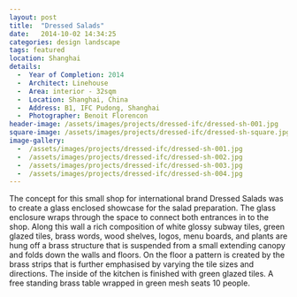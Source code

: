 ```yaml
---
layout: post
title:  "Dressed Salads"
date:   2014-10-02 14:34:25
categories: design landscape
tags: featured
location: Shanghai
details:
  -  Year of Completion: 2014
  -  Architect: Linehouse
  -  Area: interior - 32sqm
  -  Location: Shanghai, China
  -  Address: B1, IFC Pudong, Shanghai 
  -  Photographer: Benoit Florencon
header-image: /assets/images/projects/dressed-ifc/dressed-sh-001.jpg
square-image: /assets/images/projects/dressed-ifc/dressed-sh-square.jpg
image-gallery:
  -  /assets/images/projects/dressed-ifc/dressed-sh-001.jpg
  -  /assets/images/projects/dressed-ifc/dressed-sh-002.jpg
  -  /assets/images/projects/dressed-ifc/dressed-sh-003.jpg
  -  /assets/images/projects/dressed-ifc/dressed-sh-004.jpg  
---
```

The concept for this small shop for international brand Dressed Salads was to create a glass enclosed showcase for the salad preparation. The glass enclosure wraps through the space to connect both entrances in to the shop. Along this wall a rich composition of white glossy subway tiles, green glazed tiles, brass words, wood shelves, logos, menu boards, and plants are hung off a brass structure that is suspended from a small extending canopy and folds down the walls and floors. On the floor a pattern is created by the brass strips that is further emphasised by varying the tile sizes and directions. The inside of the kitchen is finished with green glazed tiles. A free standing brass table wrapped in green mesh seats 10 people.